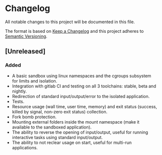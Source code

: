 # Changelog
All notable changes to this project will be documented in this file.

The format is based on [Keep a Changelog](http://keepachangelog.com/en/1.0.0/)
and this project adheres to [Semantic Versioning](http://semver.org/spec/v2.0.0.html).

## [Unreleased]
### Added
- A basic sandbox using linux namespaces and the cgroups subsystem for limits
  and isolation.
- Integration with gitlab CI and testing on all 3 toolchains:
  stable, beta and nightly.
- Redirection of standard input/output/error to the isolated application.
- Tests.
- Resource usage (wall time, user time, memory) and exit status
  (success, killed by signal, non-zero exit status) collection.
- Fork bomb protection.
- Mounting external folders inside the mount namespace (make it available to
  the sandboxed application).
- The ability to reverse the opening of input/output, useful for running
  interactive tasks using standard input/output.
- The ability to not reclear usage on start, useful for multi-run applications.
